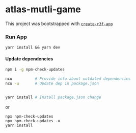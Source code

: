 # atlas-mutli-game

This project was bootstrapped with [`create-r3f-app`](https://github.com/utsuboco/create-r3f-app)

### Run App

```
yarn install && yarn dev
```


#### Update dependencies

```bash
npm i -g npm-check-updates

ncu          # Provide info about outdated dependencies 
ncu -u       # Update dep in package.json


yarn install # Install package.json change
```

or 
```
npx npm-check-updates
npx npm-check-updates -u
yarn install
```
